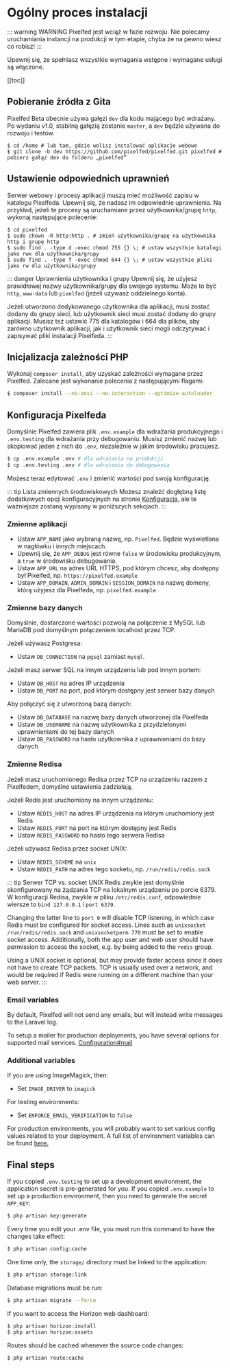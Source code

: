 # Ogólny proces instalacji

::: warning WARNING
Pixelfed jest wciąż w fazie rozwoju. Nie polecamy uruchamiania instancji na produkcji w tym etapie, chyba że na pewno wiesz co robisz!
:::

Upewnij się, że spełniasz wszystkie wymagania wstępne i wymagane usługi są włączone.

[[toc]]

## Pobieranie źródła z Gita

Pixelfed Beta obecnie używa gałęzi `dev` dla kodu mającego być wdrażany. Po wydaniu v1.0, stabilną gałęzią zostanie `master`, a `dev` będzie używana do rozwoju i testów.

```bash{1}
$ cd /home # lub tam, gdzie wolisz instalować aplikacje webowe
$ git clone -b dev https://github.com/pixelfed/pixelfed.git pixelfed # pobierz gałąź dev do folderu „pixelfed”
```

## Ustawienie odpowiednich uprawnień

Serwer webowy i procesy aplikacji muszą mieć możliwość zapisu w katalogu Pixelfeda. Upewnij się, że nadasz im odpowiednie uprawnienia. Na przykład, jeżeli te procesy są uruchamiane przez użytkownika/grupę `http`, wykonaj następujące polecenie:

```bash{2}
$ cd pixelfed
$ sudo chown -R http:http . # zmień użytkownika/grupę na użytkownika http i grupę http
$ sudo find . -type d -exec chmod 755 {} \; # ustaw wszystkie katalogi jako rwx dla użytkownika/grupy
$ sudo find . -type f -exec chmod 644 {} \; # ustaw wszystkie pliki jako rw dla użytkownika/grupy
```

::: danger Uprawnienia użytkownika i grupy
Upewnij się, że użyjesz prawidłowej nazwy użytkownika/grupy dla swojego systemu. Może to być `http`, `www-data` lub `pixelfed` (jeżeli używasz oddzielnego konta).

Jeżeli utworzono dedykowanego użytkownika dla aplikacji, musi zostać dodany do grupy sieci, lub użytkownik sieci musi zostać dodany do grupy aplikacji. Musisz też ustawić 775 dla katalogów i 664 dla plików, aby zarówno użytkownik aplikacji, jak i użytkownik sieci mogli odczytywać i zapisywać pliki instalacji Pixelfeda.
:::

## Inicjalizacja zależności PHP

Wykonaj `composer install`, aby uzyskać zależności wymagane przez Pixelfed. Zalecane jest wykonanie polecenia z następującymi flagami:

```bash
$ composer install --no-ansi --no-interaction --optimize-autoloader
```

## Konfiguracja Pixelfeda

Domyślnie Pixelfed zawiera plik `.env.example` dla wdrażania produkcyjnego i `.env.testing` dla wdrażania przy debugowaniu. Musisz zmienić nazwę lub skopiować jeden z nich do `.env`, niezależnie w jakim środowisku pracujesz.

```bash
$ cp .env.example .env # dla wdrażania na produkcji
$ cp .env.testing .env # dla wdrażania do debugowania
```

Możesz teraz edytować `.env` i zmienić wartości pod swoją konfigurację.

::: tip Lista zmiennych środowiskowych
Możesz znaleźć dogłębną listę dodatkowych opcji konfiguracyjnych na stronie [Konfiguracja](../technical-documentation/env.md), ale te ważniejsze zostaną wypisany w poniższych sekcjach.
:::

### Zmienne aplikacji

- Ustaw `APP_NAME` jako wybraną nazwę, np. `Pixelfed`. Będzie wyświetlana w nagłówku i innych miejscach.
- Upewnij się, że `APP_DEBUG` jest równe `false` w środowisku produkcyjnym, a `true` w środowisku debugowania.
- Ustaw `APP_URL` na adres URL HTTPS, pod którym chcesz, aby dostępny był Pixelfed, np. `https://pixelfed.example`
- Ustaw `APP_DOMAIN`, `ADMIN_DOMAIN` i `SESSION_DOMAIN` na nazwę domeny, którą użyjesz dla Pixelfeda, np. `pixelfed.example`

### Zmienne bazy danych

Domyślnie, dostarczone wartości pozwolą na połączenie z MySQL lub MariaDB pod domyślnym połączeniem localhost przez TCP.

Jeżeli używasz Postgresa:

- Ustaw `DB_CONNECTION` na `pgsql` zamiast `mysql`.

Jeżeli masz serwer SQL na innym urządzeniu lub pod innym portem:

- Ustaw `DB_HOST` na adres IP urządzenia
- Ustaw `DB_PORT` na port, pod którym dostępny jest serwer bazy danych

Aby połączyć się z utworzoną bazą danych:

- Ustaw `DB_DATABASE` na nazwę bazy danych utworzonej dla Pixelfeda
- Ustaw `DB_USERNAME` na nazwę użytkownika z przydzielonymi uprawnieniami do tej bazy danych
- Ustaw `DB_PASSWORD` na hasło użytkownika z uprawnieniami do bazy danych

### Zmienne Redisa

Jeżeli masz uruchomionego Redisa przez TCP na urządzeniu razzem z Pixelfedem, domyślne ustawienia zadziałają.

Jeżeli Redis jest uruchomiony na innym urządzeniu:

- Ustaw `REDIS_HOST` na adres IP urządzenia na którym uruchomiony jest Redis
- Ustaw `REDIS_PORT` na port na którym dostępny jest Redis
- Ustaw `REDIS_PASSWORD` na hasło tego serwera Redisa

Jeżeli używasz Redisa przez socket UNIX:

- Ustaw `REDIS_SCHEME` na `unix`
- Ustaw `REDIS_PATH` na adres tego socketu, np. `/run/redis/redis.sock`

::: tip Serwer TCP vs. socket UNIX
Redis zwykle jest domyślnie skonfigurowany na żądzania TCP na lokalnym urządzeniu po porcie 6379. W konfiguracji Redisa, zwykle w pliku `/etc/redis.conf`, odpowiednie wiersze to `bind 127.0.0.1` i `port 6379`.

Changing the latter line to `port 0` will disable TCP listening, in which case Redis must be configured for socket access. Lines such as `unixsocket /run/redis/redis.sock` and `unixsocketperm 770` must be set to enable socket access. Additionally, both the app user and web user should have permission to access the socket, e.g. by being added to the `redis` group.

Using a UNIX socket is optional, but may provide faster access since it does not have to create TCP packets. TCP is usually used over a network, and would be required if Redis were running on a different machine than your web server.
:::

### Email variables

By default, Pixelfed will not send any emails, but will instead write messages to the Laravel log. 

To setup a mailer for production deployments, you have several options for supported mail services. [Configuration#mail](../technical-documentation/env.md)

### Additional variables

If you are using ImageMagick, then:

- Set `IMAGE_DRIVER` to `imagick`

For testing environments:

- Set `ENFORCE_EMAIL_VERIFICATION` to `false`

For production environments, you will probably want to set various config values related to your deployment. A full list of environment variables can be found [here.](../technical-documentation/env.md)

## Final steps

If you copied `.env.testing` to set up a development environment, the application secret is pre-generated for you. If you copied `.env.example` to set up a production environment, then you need to generate the secret `APP_KEY`:

```bash
$ php artisan key:generate
```

Every time you edit your .env file, you must run this command to have the changes take effect:

```bash
$ php artisan config:cache
```

One time only, the `storage/` directory must be linked to the application:

```bash
$ php artisan storage:link
```

Database migrations must be run:

```bash
$ php artisan migrate --force
```

If you want to access the Horizon web dashboard:

```bash
$ php artisan horizon:install
$ php artisan horizon:assets
```

Routes should be cached whenever the source code changes:
```bash
$ php artisan route:cache
```
